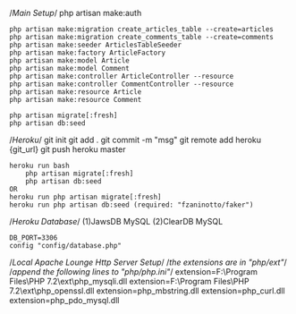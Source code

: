 /*Main Setup*/
    php artisan make:auth

    php artisan make:migration create_articles_table --create=articles
    php artisan make:migration create_comments_table --create=comments
    php artisan make:seeder ArticlesTableSeeder
    php artisan make:factory ArticleFactory
    php artisan make:model Article
    php artisan make:model Comment
    php artisan make:controller ArticleController --resource
    php artisan make:controller CommentController --resource
    php artisan make:resource Article
    php artisan make:resource Comment

    php artisan migrate[:fresh]
    php artisan db:seed

/*Heroku*/
    git init
    git add .
    git commit -m "msg"
    git remote add heroku {git_url}
    git push heroku master

    heroku run bash
        php artisan migrate[:fresh]
        php artisan db:seed
    OR
    heroku run php artisan migrate[:fresh]
    heroku run php artisan db:seed (required: "fzaninotto/faker")

/*Heroku Database*/
    (1)JawsDB MySQL
    (2)ClearDB MySQL

    DB_PORT=3306
    config "config/database.php"

/*Local Apache Lounge Http Server Setup*/
    /*the extensions are in "php/ext"*/
    /*append the following lines to "php/php.ini"*/
    extension=F:\Program Files\PHP 7.2\ext\php_mysqli.dll
    extension=F:\Program Files\PHP 7.2\ext\php_openssl.dll
    extension=php_mbstring.dll
    extension=php_curl.dll
    extension=php_pdo_mysql.dll
